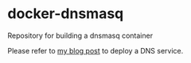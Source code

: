 # docker-dnsmasq
Repository for building a dnsmasq container

Please refer to [my blog post](https://blog.programster.org/deploy-your-own-dns-server) to deploy a
DNS service.

